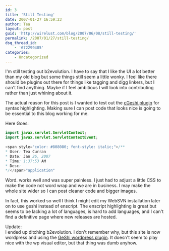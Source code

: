 ```yaml
---
id: 3
title: 'Still Testing'
date: 2007-01-27 16:59:23
author: Tea
layout: post
guid: 'http://wirelust.com/blog/2007/06/08/still-testing/'
permalink: /2007/01/27/still-testing/
dsq_thread_id:
    - '672299485'
categories:
    - Uncategorized
---
```


I'm still testing out b2evolution. I have to say that I like the UI a lot better than my old blog but some things still seem a little wonky. I feel like there should be plugins out there for things like tagging and digg linkers, but I can't find anything. Maybe if I feel ambitious I will look into contributing rather than just whining about it.

The actual reason for this post is I wanted to test out the [cGeshi plugin](http://www.blog.cingusoft.com/index.php/all/2006/11/25/cgeshi_highlight_code_with_geshi) for syntax highlighting. Making sure I can post code that looks nice is going to be essential to this blog working for me.

Here Goes:

```java
import javax.servlet.ServletContext;
import javax.servlet.ServletContextEvent;
 
<span style="color: #808080; font-style: italic;">/**
* User: Tea Curran
* Date: Jan 26, 2007
* Time: 1:37:53 AM
* Desc:
*/</span>"application"
```

Word. works well and was super painless. I just had to adjust a little CSS to make the code not word wrap and we are in business. I may make the whole site wider so I can post cleaner code and bigger images.

In fact, this worked so well I think I might edit my WebSVN installation later on to use geshi instead of enscript. The enscript highlighting is great but seems to be lacking a lot of languages, is hard to add languages, and I can't find a definitive page where new releases are hosted.

Update:  
I ended up ditching b2evolution. I don't remember why, but this site is now wordpress and using the [GeShi wordpress plugin](http://www.thedevproject.com/projects/wordpress-geshi-plugin/). It doesn't seem to play nice with the wp visual editor, but that thing was dumb anyhow.